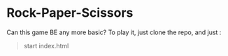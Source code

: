 # Rock-Paper-Scissors
Can this game BE any more basic?
To play it, just clone the repo, and just :
> start index.html
